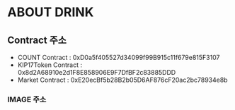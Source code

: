 # ABOUT DRINK



## Contract 주소

- COUNT Contract : 0xD0a5f405527d34099f99B915c11f679e815F3107
- KIP17Token Contract : 0x8d2A68910e2d1F8E858906E9F7DfBF2c83885DDD
- Market Contract : 0xE20ecBf5b28B2b05D6AF876cF20ac2bc78934e8b

### IMAGE 주소


